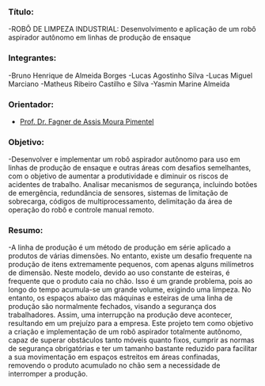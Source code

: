 ### Título:
-ROBÔ DE LIMPEZA INDUSTRIAL: Desenvolvimento e aplicação de um robô aspirador autônomo em linhas de produção de ensaque
### Integrantes:
-Bruno Henrique de Almeida Borges
-Lucas Agostinho Silva
-Lucas Miguel Marciano
-Matheus Ribeiro Castilho e Silva
-Yasmin Marine Almeida 
### Orientador: 
- [Prof. Dr. Fagner de Assis Moura Pimentel](http://lattes.cnpq.br/6747210702910392)
### Objetivo:
-Desenvolver e implementar um robô aspirador autônomo para uso em linhas de produção de ensaque e outras áreas com desafios semelhantes, com o objetivo de aumentar a produtividade e diminuir os riscos de acidentes de trabalho. Analisar mecanismos de segurança, incluindo botões de emergência, redundância de sensores, sistemas de limitação de sobrecarga, códigos de multiprocessamento, delimitação da área de operação do robô e controle manual remoto.
### Resumo:
-A linha de produção é um método de produção em série aplicado a produtos de várias dimensões. No entanto, existe um desafio frequente na produção de itens extremamente pequenos, com apenas alguns milímetros de dimensão. Neste modelo, devido ao uso constante de esteiras, é frequente que o produto caia no chão. Isso é um grande problema, pois ao longo do tempo acumula-se um grande volume, exigindo uma limpeza. No entanto, os espaços abaixo das máquinas e esteiras de uma linha de produção são normalmente fechados, visando a segurança dos trabalhadores. Assim, uma interrupção na produção deve acontecer, resultando em um prejuízo para a empresa. Este projeto tem como objetivo a criação e implementação de um robô aspirador totalmente autônomo, capaz de superar obstáculos tanto móveis quanto fixos, cumprir as normas de segurança obrigatórias e ter um tamanho bastante reduzido para facilitar a sua movimentação em espaços estreitos em áreas confinadas, removendo o produto acumulado no chão sem a necessidade de interromper a produção.
